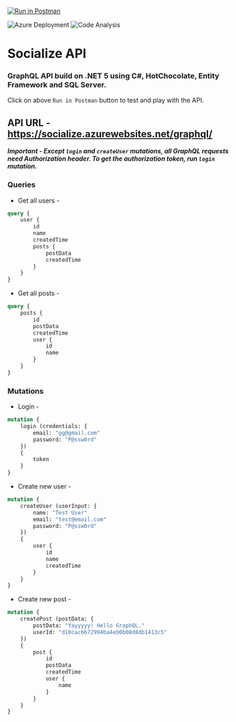 ﻿[![Run in Postman](https://run.pstmn.io/button.svg)](https://app.getpostman.com/run-collection/024bd0606c3218105991)

![Azure Deployment](https://github.com/gauravgupta98/socialize-api/workflows/Azure%20Deployment/badge.svg?branch=master)
![Code Analysis](https://github.com/gauravgupta98/socialize-api/workflows/Code%20Analysis/badge.svg?branch=master)

# Socialize API

### GraphQL API build on .NET 5 using C#, HotChocolate, Entity Framework and SQL Server.
Click on above `Run in Postman` button to test and play with the API.

## API URL - https://socialize.azurewebsites.net/graphql/

***Important - Except `login` and `createUser` mutations, all GraphQL requests need Authorization header. To get the authorization token, run `login` mutation.***

### Queries
* Get all users -
```graphql
query {
    user {
        id
        name
        createdTime
        posts {
            postData
            createdTime
        }
    }
}
```
* Get all posts -
```graphql
query {
    posts {
        id
        postData
        createdTime
        user {
            id
            name
        }
    }
}
```

### Mutations
* Login -
```graphql
mutation {
    login (credentials: {
        email: "gg@gmail.com"
        password: "P@ssw0rd"
    })
    {
        token
    }
}
```
* Create new user -
```graphql
mutation {
    createUser (userInput: {
        name: "Test User"
        email: "test@email.com"
        password: "P@ssw0rd"
    })
    {
        user {
            id
            name
            createdTime
        }
    }
}
```
* Create new post -
```graphql
mutation {
    createPost (postData: {
        postData: "Yayyyyy! Hello GraphQL."
        userId: "d10cac6672994ba4eb0b08d8db1413c5"
    })
    {
        post {
            id
            postData
            createdTime
            user {
                name
            }
        }
    }
}
```